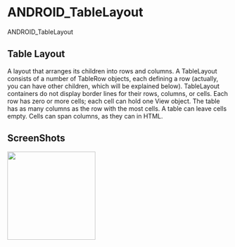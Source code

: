 # ANDROID_TableLayout
ANDROID_TableLayout

Table Layout
-----------
 
A layout that arranges its children into rows and columns.
A TableLayout consists of a number of TableRow objects, each defining a row
(actually, you can have other children, which will be explained below).
TableLayout containers do not display border lines for their rows, columns, or cells.
Each row has zero or more cells; each cell can hold one View object.
The table has as many columns as the row with the most cells.
A table can leave cells empty.
Cells can span columns, as they can in HTML.

ScreenShots
-----------
<div>
<img width="200" src="https://user-images.githubusercontent.com/32612534/40606837-f832e1e0-6266-11e8-9de8-963ee221035a.png">
</div>
